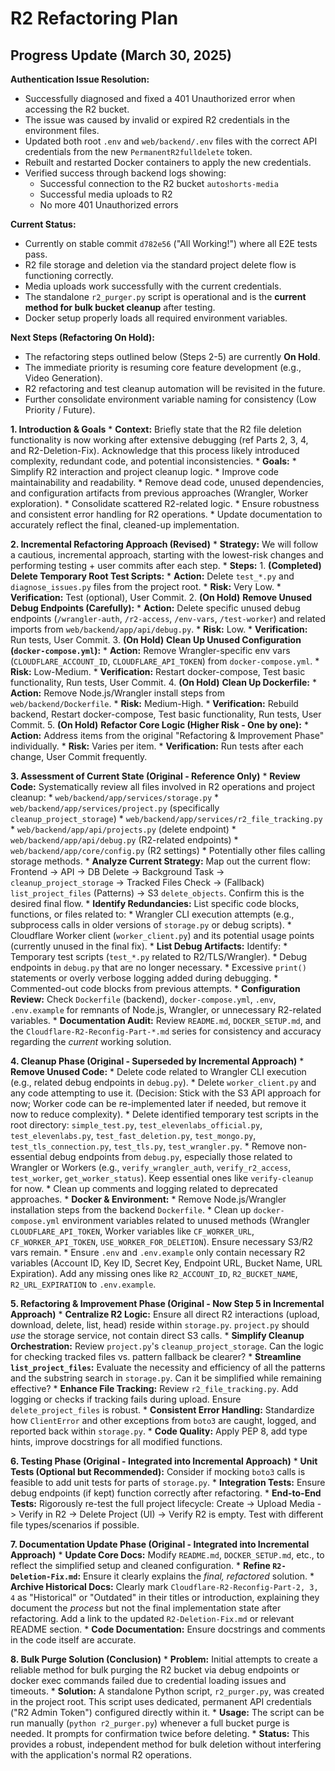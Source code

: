 # R2 Refactoring Plan

## Progress Update (March 30, 2025)

**Authentication Issue Resolution:**
- Successfully diagnosed and fixed a 401 Unauthorized error when accessing the R2 bucket.
- The issue was caused by invalid or expired R2 credentials in the environment files.
- Updated both root `.env` and `web/backend/.env` files with the correct API credentials from the new `PermanentR2fulldelete` token.
- Rebuilt and restarted Docker containers to apply the new credentials.
- Verified success through backend logs showing:
  - Successful connection to the R2 bucket `autoshorts-media`
  - Successful media uploads to R2
  - No more 401 Unauthorized errors

**Current Status:**
- Currently on stable commit `d782e56` ("All Working!") where all E2E tests pass.
- R2 file storage and deletion via the standard project delete flow is functioning correctly.
- Media uploads work successfully with the current credentials.
- The standalone `r2_purger.py` script is operational and is the **current method for bulk bucket cleanup** after testing.
- Docker setup properly loads all required environment variables.

**Next Steps (Refactoring On Hold):**
- The refactoring steps outlined below (Steps 2-5) are currently **On Hold**. 
- The immediate priority is resuming core feature development (e.g., Video Generation).
- R2 refactoring and test cleanup automation will be revisited in the future.
- Further consolidate environment variable naming for consistency (Low Priority / Future).

**1. Introduction & Goals**
    *   **Context:** Briefly state that the R2 file deletion functionality is now working after extensive debugging (ref Parts 2, 3, 4, and R2-Deletion-Fix). Acknowledge that this process likely introduced complexity, redundant code, and potential inconsistencies.
    *   **Goals:**
        *   Simplify R2 interaction and project cleanup logic.
        *   Improve code maintainability and readability.
        *   Remove dead code, unused dependencies, and configuration artifacts from previous approaches (Wrangler, Worker exploration).
        *   Consolidate scattered R2-related logic.
        *   Ensure robustness and consistent error handling for R2 operations.
        *   Update documentation to accurately reflect the final, cleaned-up implementation.

**2. Incremental Refactoring Approach (Revised)**
    *   **Strategy:** We will follow a cautious, incremental approach, starting with the lowest-risk changes and performing testing + user commits after each step.
    *   **Steps:**
        1.  **(Completed)** **Delete Temporary Root Test Scripts:**
            *   **Action:** Delete `test_*.py` and `diagnose_issues.py` files from the project root.
            *   **Risk:** Very Low.
            *   **Verification:** Test (optional), User Commit.
        2.  **(On Hold)** **Remove Unused Debug Endpoints (Carefully):**
            *   **Action:** Delete specific unused debug endpoints (`/wrangler-auth`, `/r2-access`, `/env-vars`, `/test-worker`) and related imports from `web/backend/app/api/debug.py`.
            *   **Risk:** Low.
            *   **Verification:** Run tests, User Commit.
        3.  **(On Hold)** **Clean Up Unused Configuration (`docker-compose.yml`):**
            *   **Action:** Remove Wrangler-specific env vars (`CLOUDFLARE_ACCOUNT_ID`, `CLOUDFLARE_API_TOKEN`) from `docker-compose.yml`.
            *   **Risk:** Low-Medium.
            *   **Verification:** Restart docker-compose, Test basic functionality, Run tests, User Commit.
        4.  **(On Hold)** **Clean Up Dockerfile:**
            *   **Action:** Remove Node.js/Wrangler install steps from `web/backend/Dockerfile`.
            *   **Risk:** Medium-High.
            *   **Verification:** Rebuild backend, Restart docker-compose, Test basic functionality, Run tests, User Commit.
        5.  **(On Hold)** **Refactor Core Logic (Higher Risk - One by one):**
            *   **Action:** Address items from the original "Refactoring & Improvement Phase" individually.
            *   **Risk:** Varies per item.
            *   **Verification:** Run tests after each change, User Commit frequently.

**3. Assessment of Current State (Original - Reference Only)**
    *   **Review Code:** Systematically review all files involved in R2 operations and project cleanup:
        *   `web/backend/app/services/storage.py`
        *   `web/backend/app/services/project.py` (specifically `cleanup_project_storage`)
        *   `web/backend/app/services/r2_file_tracking.py`
        *   `web/backend/app/api/projects.py` (delete endpoint)
        *   `web/backend/app/api/debug.py` (R2-related endpoints)
        *   `web/backend/app/core/config.py` (R2 settings)
        *   Potentially other files calling storage methods.
    *   **Analyze Current Strategy:** Map out the current flow: Frontend -> API -> DB Delete -> Background Task -> `cleanup_project_storage` -> Tracked Files Check -> (Fallback) `list_project_files` (Patterns) -> S3 `delete_objects`. Confirm this is the desired final flow.
    *   **Identify Redundancies:** List specific code blocks, functions, or files related to:
        *   Wrangler CLI execution attempts (e.g., subprocess calls in older versions of `storage.py` or debug scripts).
        *   Cloudflare Worker client (`worker_client.py`) and its potential usage points (currently unused in the final fix).
    *   **List Debug Artifacts:** Identify:
        *   Temporary test scripts (`test_*.py` related to R2/TLS/Wrangler).
        *   Debug endpoints in `debug.py` that are no longer necessary.
        *   Excessive `print()` statements or overly verbose logging added during debugging.
        *   Commented-out code blocks from previous attempts.
    *   **Configuration Review:** Check `Dockerfile` (backend), `docker-compose.yml`, `.env`, `.env.example` for remnants of Node.js, Wrangler, or unnecessary R2-related variables.
    *   **Documentation Audit:** Review `README.md`, `DOCKER_SETUP.md`, and the `Cloudflare-R2-Reconfig-Part-*.md` series for consistency and accuracy regarding the *current* working solution.

**4. Cleanup Phase (Original - Superseded by Incremental Approach)**
    *   **Remove Unused Code:**
        *   Delete code related to Wrangler CLI execution (e.g., related debug endpoints in `debug.py`).
        *   Delete `worker_client.py` and any code attempting to use it. (Decision: Stick with the S3 API approach for now; Worker code can be re-implemented later if needed, but remove it now to reduce complexity).
        *   Delete identified temporary test scripts in the root directory: `simple_test.py`, `test_elevenlabs_official.py`, `test_elevenlabs.py`, `test_fast_deletion.py`, `test_mongo.py`, `test_tls_connection.py`, `test_tls.py`, `test_wrangler.py`.
        *   Remove non-essential debug endpoints from `debug.py`, especially those related to Wrangler or Workers (e.g., `verify_wrangler_auth`, `verify_r2_access`, `test_worker`, `get_worker_status`). Keep essential ones like `verify-cleanup` for now.
        *   Clean up comments and logging related to deprecated approaches.
    *   **Docker & Environment:**
        *   Remove Node.js/Wrangler installation steps from the backend `Dockerfile`.
        *   Clean up `docker-compose.yml` environment variables related to unused methods (Wrangler `CLOUDFLARE_API_TOKEN`, Worker variables like `CF_WORKER_URL`, `CF_WORKER_API_TOKEN`, `USE_WORKER_FOR_DELETION`). Ensure necessary S3/R2 vars remain.
        *   Ensure `.env` and `.env.example` only contain necessary R2 variables (Account ID, Key ID, Secret Key, Endpoint URL, Bucket Name, URL Expiration). Add any missing ones like `R2_ACCOUNT_ID`, `R2_BUCKET_NAME`, `R2_URL_EXPIRATION` to `.env.example`.

**5. Refactoring & Improvement Phase (Original - Now Step 5 in Incremental Approach)**
    *   **Centralize R2 Logic:** Ensure all direct R2 interactions (upload, download, delete, list, head) reside within `storage.py`. `project.py` should *use* the storage service, not contain direct S3 calls.
    *   **Simplify Cleanup Orchestration:** Review `project.py`'s `cleanup_project_storage`. Can the logic for checking tracked files vs. pattern fallback be clearer?
    *   **Streamline `list_project_files`:** Evaluate the necessity and efficiency of all the patterns and the substring search in `storage.py`. Can it be simplified while remaining effective?
    *   **Enhance File Tracking:** Review `r2_file_tracking.py`. Add logging or checks if tracking fails during upload. Ensure `delete_project_files` is robust.
    *   **Consistent Error Handling:** Standardize how `ClientError` and other exceptions from `boto3` are caught, logged, and reported back within `storage.py`.
    *   **Code Quality:** Apply PEP 8, add type hints, improve docstrings for all modified functions.

**6. Testing Phase (Original - Integrated into Incremental Approach)**
    *   **Unit Tests (Optional but Recommended):** Consider if mocking `boto3` calls is feasible to add unit tests for parts of `storage.py`.
    *   **Integration Tests:** Ensure debug endpoints (if kept) function correctly after refactoring.
    *   **End-to-End Tests:** Rigorously re-test the full project lifecycle: Create -> Upload Media -> Verify in R2 -> Delete Project (UI) -> Verify R2 is empty. Test with different file types/scenarios if possible.

**7. Documentation Update Phase (Original - Integrated into Incremental Approach)**
    *   **Update Core Docs:** Modify `README.md`, `DOCKER_SETUP.md`, etc., to reflect the simplified setup and cleaned configuration.
    *   **Refine `R2-Deletion-Fix.md`:** Ensure it clearly explains the *final, refactored* solution.
    *   **Archive Historical Docs:** Clearly mark `Cloudflare-R2-Reconfig-Part-2, 3, 4` as "Historical" or "Outdated" in their titles or introduction, explaining they document the *process* but not the final implementation state after refactoring. Add a link to the updated `R2-Deletion-Fix.md` or relevant README section.
    *   **Code Documentation:** Ensure docstrings and comments in the code itself are accurate. 

**8. Bulk Purge Solution (Conclusion)**
    *   **Problem:** Initial attempts to create a reliable method for bulk purging the R2 bucket via debug endpoints or docker exec commands failed due to credential loading issues and timeouts.
    *   **Solution:** A standalone Python script, `r2_purger.py`, was created in the project root. This script uses dedicated, permanent API credentials ("R2 Admin Token") configured directly within it.
    *   **Usage:** The script can be run manually (`python r2_purger.py`) whenever a full bucket purge is needed. It prompts for confirmation twice before deleting.
    *   **Status:** This provides a robust, independent method for bulk deletion without interfering with the application's normal R2 operations. 